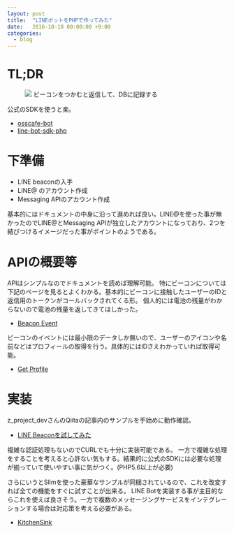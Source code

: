 ```yaml
---
layout: post
title:  "LINEボットをPHPで作ってみた"
date:   2016-10-10 00:00:00 +9:00
categories:
  - blog
---
```


# TL;DR

<figure>
<img src="{{ site.url }}/images/line-bot.png"/>
<caption>ビーコンをつかむと返信して、DBに記録する</caption>
</figure>

公式のSDKを使うと楽。

- [osscafe-bot](https://github.com/yandod/osscafe-bot)
- [line-bot-sdk-php](https://github.com/line/line-bot-sdk-php)

# 下準備

- LINE beaconの入手
- LINE@ のアカウント作成
- Messaging APIのアカウント作成

基本的にはドキュメントの中身に沿って進めれば良い。LINE@を使った事が無かったのでLINE@とMessaging APIが独立したアカウントになっており、2つを結びつけるイメージだった事がポイントのようである。

# APIの概要等

APIはシンプルなのでドキュメントを読めば理解可能。
特にビーコンについては下記のページを見るとよくわかる。基本的にビーコンに接触したユーザーのIDと返信用のトークンがコールバックされてくる形。
個人的には電池の残量がわからないので電池の残量を返してきてほしかった。

- [Beacon Event](https://devdocs.line.me/ja/#webhook-event-object)

ビーコンのイベントには最小限のデータしか無いので、ユーザーのアイコンや名前などはプロフィールの取得を行う。具体的にはIDさえわかっていれば取得可能。

- [Get Profile](https://devdocs.line.me/ja/#bot-api-get-profile)

# 実装

z_project_devさんのQiitaの記事内のサンプルを手始めに動作確認。

- [LINE Beaconを試してみた](http://qiita.com/z_project_dev/items/fb7e08cd8feefc6b67c0)

複雑な認証処理もないのでCURLでも十分に実装可能である。
一方で複雑な処理をすることを考えると心許ない気もする。結果的に公式のSDKには必要な処理が揃っていて使いやすい事に気がつく。(PHP5.6以上が必要)

さらにいうとSlimを使った豪華なサンプルが同梱されているので、これを改変すれば全ての機能をすぐに試すことが出来る。
LINE Botを実装する事が主目的ならこれを使えば良さそう。一方で複数のメッセージングサービスをインテグレーションする場合は対応策を考える必要がある。

- [KitchenSink](https://github.com/line/line-bot-sdk-php/tree/master/examples/KitchenSink)
